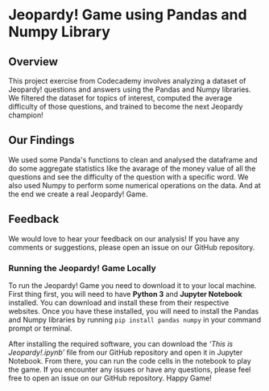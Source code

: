 # Jeopardy! Game using Pandas and Numpy Library

## Overview
This project exercise from Codecademy involves analyzing a dataset of Jeopardy! questions and answers using the Pandas and Numpy libraries. We filtered the dataset for topics of interest, computed the average difficulty of those questions, and trained to become the next Jeopardy champion!

## Our Findings
We used some Panda's functions to clean and analysed the dataframe and do some aggregate statistics like the avarage of the money value of all the questions and see the difficulty of the question with a specific word. We also used Numpy to perform some numerical operations on the data. And at the end we create a real Jeopardy! Game. 

## Feedback
We would love to hear your feedback on our analysis! If you have any comments or suggestions, please open an issue on our GitHub repository.

### Running the Jeopardy! Game Locally
To run the Jeopardy! Game you need to download it to your local machine. First thing first, you will need to have **Python 3** and **Jupyter Notebook** installed. You can download and install these from their respective websites. Once you have these installed, you will need to install the Pandas and Numpy libraries by running `pip install pandas numpy` in your command prompt or terminal.

After installing the required software, you can download the *‘This is Jeopardy!.ipynb’* file from our GitHub repository and open it in Jupyter Notebook. From there, you can run the code cells in the notebook to play the game. If you encounter any issues or have any questions, please feel free to open an issue on our GitHub repository. Happy Game!